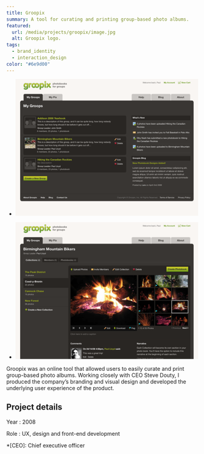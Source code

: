 ```yaml
---
title: Groopix
summary: A tool for curating and printing group-based photo albums.
featured:
  url: /media/projects/groopix/image.jpg
  alt: Groopix logo.
tags:
  - brand_identity
  - interaction_design
color: "#6e9d00"
---
```


- ![Groops page.](../media/projects/groopix/groops_screenshot.png)

- ![Collection page.](../media/projects/groopix/collection_screenshot.png)

Groopix was an online tool that allowed users to easily curate and print group-based photo albums. Working closely with CEO Steve Douty, I produced the company’s branding and visual design and developed the underlying user experience of the product.

## Project details

Year
: 2008

Role
: UX, design and front-end development

*[CEO]: Chief executive officer
